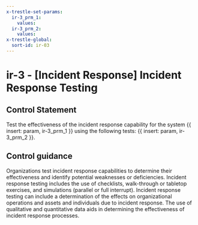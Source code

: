 ```yaml
---
x-trestle-set-params:
  ir-3_prm_1:
    values:
  ir-3_prm_2:
    values:
x-trestle-global:
  sort-id: ir-03
---
```


# ir-3 - \[Incident Response\] Incident Response Testing

## Control Statement

Test the effectiveness of the incident response capability for the system {{ insert: param, ir-3_prm_1 }} using the following tests: {{ insert: param, ir-3_prm_2 }}.

## Control guidance

Organizations test incident response capabilities to determine their effectiveness and identify potential weaknesses or deficiencies. Incident response testing includes the use of checklists, walk-through or tabletop exercises, and simulations (parallel or full interrupt). Incident response testing can include a determination of the effects on organizational operations and assets and individuals due to incident response. The use of qualitative and quantitative data aids in determining the effectiveness of incident response processes.
